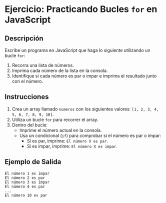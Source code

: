 # Ejercicio: Practicando Bucles `for` en JavaScript

## Descripción
Escribe un programa en JavaScript que haga lo siguiente utilizando un bucle `for`:

1. Recorra una lista de números.
2. Imprima cada número de la lista en la consola.
3. Identifique si cada número es par o impar e imprima el resultado junto con el número.

## Instrucciones
1. Crea un array llamado `numeros` con los siguientes valores: `[1, 2, 3, 4, 5, 6, 7, 8, 9, 10]`.
2. Utiliza un bucle `for` para recorrer el array.
3. Dentro del bucle:
   - Imprime el número actual en la consola.
   - Usa un condicional (`if`) para comprobar si el número es par o impar:
     - Si es par, imprime: `El número X es par`.
     - Si es impar, imprime: `El número X es impar`.

## Ejemplo de Salida
```plaintext
El número 1 es impar
El número 2 es par
El número 3 es impar
El número 4 es par
...
El número 10 es par
